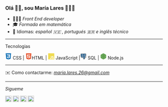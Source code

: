  ### Olá 👋🏻, sou María Lares 👩🏻‍💼
- 👩🏻‍💻 _Front End developer_ 
- 🎓 _Formada em matemática_
- 👅  Idiomas: _español 🇻🇪 , portugués 🇧🇷 e inglês técnico_

---
Tecnologias


<p>
<img src="https://raw.githubusercontent.com/devicons/devicon/master/icons/css3/css3-plain.svg" alt="css3"  width="20" height="20"/> CSS | <img src="https://raw.githubusercontent.com/devicons/devicon/master/icons/html5/html5-plain.svg" alt="html5"  width="20" height="20"/>HTML | <img src="https://raw.githubusercontent.com/devicons/devicon/master/icons/javascript/javascript-plain.svg" alt="javascript" width="20" height="20"/> JavaScript |<img src="https://raw.githubusercontent.com/devicons/devicon/master/icons/postgresql/postgresql-original.svg" alt="postgresql" width="20" height="20"/> SQL |
<img src="https://raw.githubusercontent.com/devicons/devicon/master/icons/nodejs/nodejs-plain.svg" alt="nodejs" width="20" height="20"/> Node.js
</p>

---

✉️ Como contactarme: _<maria.lares.26@gmail.com>_

---
_Sigueme_


<p>
<a href="https://twitter.com/maferlape" target="blank"><img align="center" src="https://cdn.jsdelivr.net/npm/simple-icons@3.0.1/icons/twitter.svg" alt="" height="20" width="20" /></a>
<a href="https://linkedin.com/in/maria-lares/" target="blank"><img align="center" src="https://cdn.jsdelivr.net/npm/simple-icons@3.0.1/icons/linkedin.svg" alt="" height="20" width="20" /></a>
<a href="https://facebook.com/maria.lares1" target="blank"><img align="center" src="https://cdn.jsdelivr.net/npm/simple-icons@3.0.1/icons/facebook.svg" alt="" height="20" width="20" /></a>
<a href="https://instagram.com/mlaresp/" target="blank"><img align="center" src="https://cdn.jsdelivr.net/npm/simple-icons@3.0.1/icons/instagram.svg" alt="" height="20" width="20" /></a>
</p>

<!--
**maferlape/maferlape** is a ✨ _special_ ✨ repository because its `README.md` (this file) appears on your GitHub profile.

Here are some ideas to get you started:

- 🔭 I’m currently working on ...
- 🌱 I’m currently learning ...
- 👯 I’m looking to collaborate on ...
- 🤔 I’m looking for help with ...
- 💬 Ask me about ...
- 📫 How to reach me: ...
- 😄 Pronouns: ...
- ⚡ Fun fact: ...
-->
